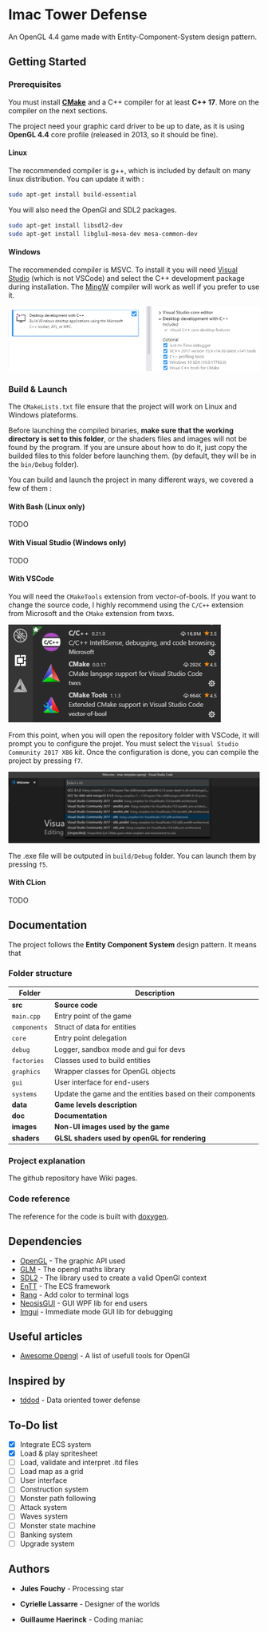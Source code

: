 # Imac Tower Defense

An OpenGL 4.4 game made with Entity-Component-System design pattern.

## Getting Started

### Prerequisites

You must install **[CMake](https://cmake.org/)** and a C++ compiler for at least **C++ 17**. More on the compiler on the next sections.

The project need your graphic card driver to be up to date, as it is using **OpenGL 4.4** core profile (released in 2013, so it should be fine).

#### Linux

The recommended compiler is g++, which is included by default on many linux distribution. You can update it with :

```bash
sudo apt-get install build-essential
```

You will also need the OpenGl and SDL2 packages.

```bash
sudo apt-get install libsdl2-dev
sudo apt-get install libglu1-mesa-dev mesa-common-dev
```

#### Windows

The recommended compiler is MSVC. To install it you will need [Visual Studio](https://visualstudio.microsoft.com/fr/) (which is not VSCode) and select the C++ development package during installation. The [MingW](http://www.mingw.org/) compiler will work as well if you prefer to use it.

![Screenshot](doc/readme-img/vs-studio.png?raw=true "Visual studio packages selection")

### Build & Launch

The `CMakeLists.txt` file ensure that the project will work on Linux and Windows plateforms.

Before launching the compiled binaries, **make sure that the working directory is set to this folder**, or the shaders files and images will not be found by the program. If you are unsure about how to do it, just copy the builded files to this folder before launching them. (by default, they will be in the `bin/Debug` folder).

You can build and launch the project in many different ways, we covered a few of them :

#### With Bash (Linux only)

TODO

#### With Visual Studio (Windows only)

TODO

#### With VSCode

You will need the `CMakeTools` extension from vector-of-bools. If you want to change the source code, I highly recommend using the `C/C++` extension from Microsoft and the `CMake` extension from twxs.

![Screenshot](doc/readme-img/extensions.png?raw=true "VSCode extensions")

From this point, when you will open the repository folder with VSCode, it will prompt you to configure the projet. You must select the `Visual Studio Community 2017 X86` kit. Once the configuration is done, you can compile the project by pressing `f7`.

![Screenshot](doc/readme-img/kit-selection.png?raw=true "Kit selection on VSCode")

The .exe file will be outputed in `build/Debug` folder. You can launch them by pressing `f5`.

#### With CLion

TODO

## Documentation

The project follows the **Entity Component System** design pattern. It means that

### Folder structure

| Folder        | Description       |
| ------------- | ----------------- |
| **src**       | **Source code**   |
| `main.cpp`    | Entry point of the game |
| `components`  | Struct of data for entities |
| `core`        | Entry point delegation |
| `debug`       | Logger, sandbox mode and gui for devs |
| `factories`   | Classes used to build entities |
| `graphics`    | Wrapper classes for OpenGL objects |
| `gui`         | User interface for end-users |
| `systems`     | Update the game and the entities based on their components |
| **data**      | **Game levels description** |
| **doc**       | **Documentation** |
| **images**    | **Non-UI images used by the game** |
| **shaders**   | **GLSL shaders used by openGL for rendering** |

### Project explanation

The github repository have Wiki pages.

### Code reference

The reference for the code is built with [doxygen](http://www.doxygen.nl/).

## Dependencies

- [OpenGL](http://docs.gl/) - The graphic API used
- [GLM](https://glm.g-truc.net/0.9.9/index.html) - The opengl maths library
- [SDL2](https://wiki.libsdl.org/) - The library used to create a valid OpenGl context
- [EnTT](https://github.com/skypjack/entt/wiki/Crash-Course:-entity-component-system) - The ECS framework
- [Rang](https://github.com/agauniyal/rang) - Add color to terminal logs
- [NeosisGUI](https://www.noesisengine.com/docs/Gui.Core.Index.html) - GUI WPF lib for end users
- [Imgui](https://github.com/ocornut/imgui) - Immediate mode GUI lib for debugging

## Useful articles

- [Awesome Opengl](https://github.com/eug/awesome-opengl) - A list of usefull tools for OpenGl

## Inspired by

- [tddod](https://github.com/Daivuk/tddod) - Data oriented tower defense

## To-Do list

- [x] Integrate ECS system
- [x] Load & play spritesheet
- [ ] Load, validate and interpret .itd files
- [ ] Load map as a grid
- [ ] User interface
- [ ] Construction system
- [ ] Monster path following
- [ ] Attack system
- [ ] Waves system
- [ ] Monster state machine
- [ ] Banking system
- [ ] Upgrade system

## Authors

- **Jules Fouchy** - Processing star

- **Cyrielle Lassarre** - Designer of the worlds

- **Guillaume Haerinck** - Coding maniac
